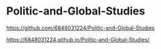 # Politic-and-Global-Studies

https://github.com/6848031224/Politic-and-Global-Studies


https://6848031224.github.io/Politic-and-Global-Studies/
